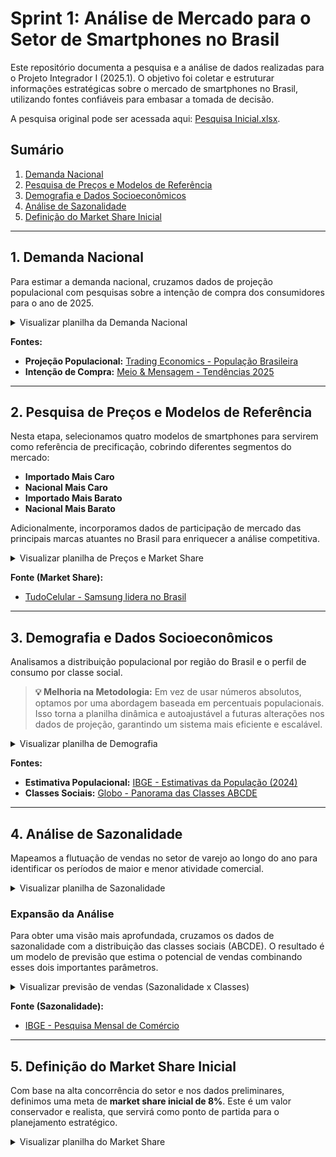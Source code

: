 # Sprint 1: Análise de Mercado para o Setor de Smartphones no Brasil

Este repositório documenta a pesquisa e a análise de dados realizadas para o Projeto Integrador I (2025.1). O objetivo foi coletar e estruturar informações estratégicas sobre o mercado de smartphones no Brasil, utilizando fontes confiáveis para embasar a tomada de decisão.

A pesquisa original pode ser acessada aqui: [Pesquisa Inicial.xlsx](https://github.com/user-attachments/files/20619432/Pesquisa.Inicial.-.Proj.Integr.I.2025.1.xlsx).

## Sumário
1.  [Demanda Nacional](#1-demanda-nacional)
2.  [Pesquisa de Preços e Modelos de Referência](#2-pesquisa-de-preços-e-modelos-de-referência)
3.  [Demografia e Dados Socioeconômicos](#3-demografia-e-dados-socioeconômicos)
4.  [Análise de Sazonalidade](#4-análise-de-sazonalidade)
5.  [Definição do Market Share Inicial](#5-definição-do-market-share-inicial)

---

## 1. Demanda Nacional

Para estimar a demanda nacional, cruzamos dados de projeção populacional com pesquisas sobre a intenção de compra dos consumidores para o ano de 2025.

<details>
<summary>Visualizar planilha da Demanda Nacional</summary>

![image](https://github.com/user-attachments/assets/f12785cd-53de-4de8-a138-26917a6ae0d1)

</details>

**Fontes:**
* **Projeção Populacional:** [Trading Economics - População Brasileira](https://pt.tradingeconomics.com/brazil/population)
* **Intenção de Compra:** [Meio & Mensagem - Tendências 2025](https://www.meioemensagem.com.br/marketing/moveis-e-celulares-o-que-os-brasileiros-desejam-comprar-em-2025)

---

## 2. Pesquisa de Preços e Modelos de Referência

Nesta etapa, selecionamos quatro modelos de smartphones para servirem como referência de precificação, cobrindo diferentes segmentos do mercado:

* **Importado Mais Caro**
* **Nacional Mais Caro**
* **Importado Mais Barato**
* **Nacional Mais Barato**

Adicionalmente, incorporamos dados de participação de mercado das principais marcas atuantes no Brasil para enriquecer a análise competitiva.

<details>
<summary>Visualizar planilha de Preços e Market Share</summary>

![image](https://github.com/user-attachments/assets/bd7d1cfa-af4c-448c-b8ea-62a51087987f)

</details>

**Fonte (Market Share):**
* [TudoCelular - Samsung lidera no Brasil](https://www.tudocelular.com/mercado/noticias/n223295/samsung-maior-marca-brasil-motorola-supera-apple.html)

---

## 3. Demografia e Dados Socioeconômicos

Analisamos a distribuição populacional por região do Brasil e o perfil de consumo por classe social.

> **💡 Melhoria na Metodologia:** Em vez de usar números absolutos, optamos por uma abordagem baseada em percentuais populacionais. Isso torna a planilha dinâmica e autoajustável a futuras alterações nos dados de projeção, garantindo um sistema mais eficiente e escalável.

<details>
<summary>Visualizar planilha de Demografia</summary>

![image](https://github.com/user-attachments/assets/35fbff3d-fc4f-4af3-b74c-bfac20299c52)

</details>

**Fontes:**
* **Estimativa Populacional:** [IBGE - Estimativas da População (2024)](https://ftp.ibge.gov.br/Estimativas_de_Populacao/Estimativas_2024/POP2024_20241230.pdf)
* **Classes Sociais:** [Globo - Panorama das Classes ABCDE](https://gente.globo.com/infografico-pesquisa-panorama-das-classes-abcde/)

---

## 4. Análise de Sazonalidade

Mapeamos a flutuação de vendas no setor de varejo ao longo do ano para identificar os períodos de maior e menor atividade comercial.

<details>
<summary>Visualizar planilha de Sazonalidade</summary>

![image](https://github.com/user-attachments/assets/48c79357-621b-4205-a534-8a7b0a5db1aa)

</details>

### Expansão da Análise
Para obter uma visão mais aprofundada, cruzamos os dados de sazonalidade com a distribuição das classes sociais (ABCDE). O resultado é um modelo de previsão que estima o potencial de vendas combinando esses dois importantes parâmetros.

<details>
<summary>Visualizar previsão de vendas (Sazonalidade x Classes)</summary>

![image](https://github.com/user-attachments/assets/094e2d6f-1fac-4114-a425-23e7be955ac9)

</details>

**Fonte (Sazonalidade):**
* [IBGE - Pesquisa Mensal de Comércio](https://www.ibge.gov.br/estatisticas/economicas/comercio/9227-pesquisa-mensal-de-comercio.html)

---

## 5. Definição do Market Share Inicial

Com base na alta concorrência do setor e nos dados preliminares, definimos uma meta de **market share inicial de 8%**. Este é um valor conservador e realista, que servirá como ponto de partida para o planejamento estratégico.

<details>
<summary>Visualizar planilha do Market Share</summary>

![image](https://github.com/user-attachments/assets/48e9eec0-1cb0-4f08-ba2f-519a810e3c86)


</details>
